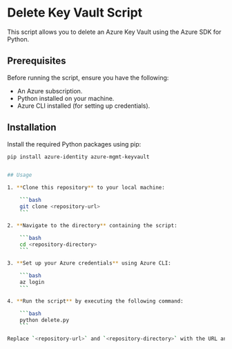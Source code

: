 # Delete Key Vault Script

This script allows you to delete an Azure Key Vault using the Azure SDK for Python.

## Prerequisites

Before running the script, ensure you have the following:

- An Azure subscription.
- Python installed on your machine.
- Azure CLI installed (for setting up credentials).

## Installation

Install the required Python packages using pip:

```bash
pip install azure-identity azure-mgmt-keyvault


## Usage

1. **Clone this repository** to your local machine:

    ```bash
    git clone <repository-url>
    ```

2. **Navigate to the directory** containing the script:

    ```bash
    cd <repository-directory>
    ```

3. **Set up your Azure credentials** using Azure CLI:

    ```bash
    az login
    ```

4. **Run the script** by executing the following command:

    ```bash
    python delete.py
    ```

Replace `<repository-url>` and `<repository-directory>` with the URL and directory name of your Git repository where the `delete.py` script is located.

